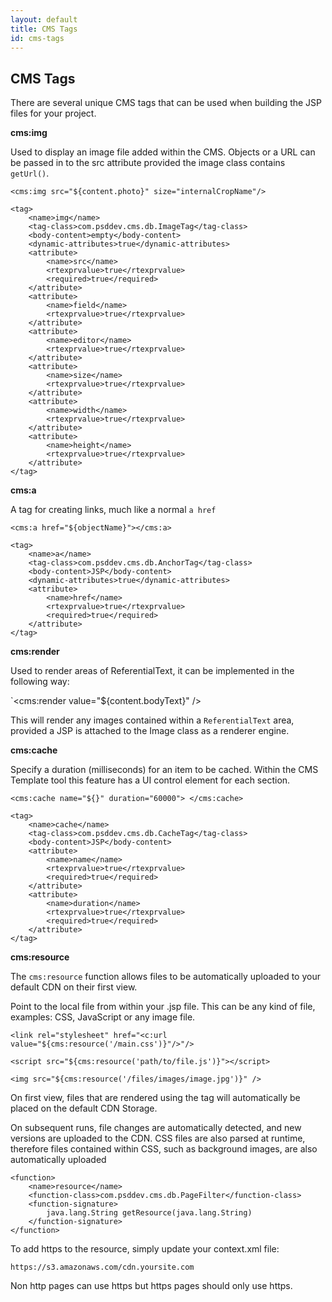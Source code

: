 ```yaml
---
layout: default
title: CMS Tags
id: cms-tags
---
```


## CMS Tags

There are several unique CMS tags that can be used when building the JSP files for your project.

**cms:img**

Used to display an image file added within the CMS. Objects or a URL can be passed in to the src attribute provided the image class contains `getUrl()`.

`<cms:img src="${content.photo}" size="internalCropName"/>`

	<tag>
        <name>img</name>
        <tag-class>com.psddev.cms.db.ImageTag</tag-class>
        <body-content>empty</body-content>
        <dynamic-attributes>true</dynamic-attributes>
        <attribute>
            <name>src</name>
            <rtexprvalue>true</rtexprvalue>
            <required>true</required>
        </attribute>
        <attribute>
            <name>field</name>
            <rtexprvalue>true</rtexprvalue>
        </attribute>
        <attribute>
            <name>editor</name>
            <rtexprvalue>true</rtexprvalue>
        </attribute>
        <attribute>
            <name>size</name>
            <rtexprvalue>true</rtexprvalue>
        </attribute>
        <attribute>
            <name>width</name>
            <rtexprvalue>true</rtexprvalue>
        </attribute>
        <attribute>
            <name>height</name>
            <rtexprvalue>true</rtexprvalue>
        </attribute>
    </tag>


**cms:a**

A tag for creating links, much like a normal `a href`

`<cms:a href="${objectName}"></cms:a>`
    
    <tag>
        <name>a</name>
        <tag-class>com.psddev.cms.db.AnchorTag</tag-class>
        <body-content>JSP</body-content>
        <dynamic-attributes>true</dynamic-attributes>
        <attribute>
            <name>href</name>
            <rtexprvalue>true</rtexprvalue>
            <required>true</required>
        </attribute>
    </tag>

**cms:render**

Used to render areas of ReferentialText, it can be implemented in the following way:

`<cms:render value="${content.bodyText}" />

This will render any images contained within a `ReferentialText` area, provided a JSP is attached to the Image class as a renderer engine.

**cms:cache**

Specify a duration (milliseconds) for an item to be cached. Within the CMS Template tool this feature has a UI control element for each section.

`<cms:cache name="${}" duration="60000"> </cms:cache>`


    <tag>
        <name>cache</name>
        <tag-class>com.psddev.cms.db.CacheTag</tag-class>
        <body-content>JSP</body-content>
        <attribute>
            <name>name</name>
            <rtexprvalue>true</rtexprvalue>
            <required>true</required>
        </attribute>
        <attribute>
            <name>duration</name>
            <rtexprvalue>true</rtexprvalue>
            <required>true</required>
        </attribute>
    </tag>
    
**cms:resource**

The `cms:resource` function allows files to be automatically uploaded to your default CDN on their first view.

Point to the local file from within your .jsp file. This can be any kind of file, examples: CSS, JavaScript or any image file.


    <link rel="stylesheet" href="<c:url value="${cms:resource('/main.css')}"/>"/>
    
`<script src="${cms:resource('path/to/file.js')}"></script>`

`<img src="${cms:resource('/files/images/image.jpg')}" />`


On first view, files that are rendered using the tag will automatically be placed on the default CDN Storage.


On subsequent runs, file changes are automatically detected, and new versions are uploaded to the CDN. CSS files are also parsed at runtime, therefore files contained within CSS, such as background images, are also automatically uploaded
	
	<function>
        <name>resource</name>
        <function-class>com.psddev.cms.db.PageFilter</function-class>
        <function-signature>
            java.lang.String getResource(java.lang.String)
        </function-signature>
    </function>


To add https to the resource, simply update your context.xml file:

`https://s3.amazonaws.com/cdn.yoursite.com`

Non http pages can use https but https pages should only use https.